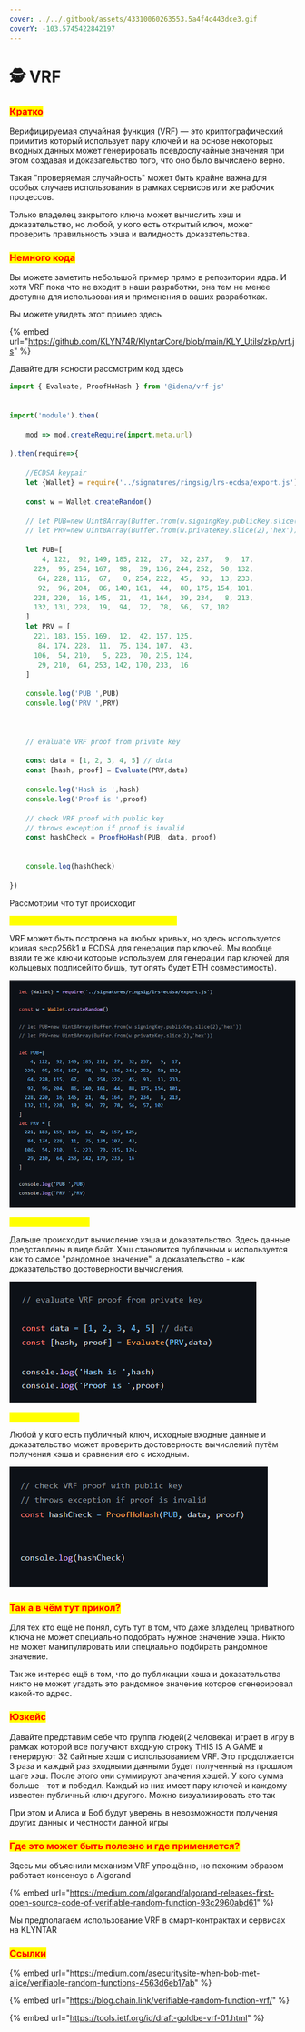 ```yaml
---
cover: ../../.gitbook/assets/43310060263553.5a4f4c443dce3.gif
coverY: -103.5745422842197
---
```


# 🕵 VRF

### <mark style="color:red;">**Кратко**</mark>

Верифицируемая случайная функция (VRF) — это криптографический примитив который использует пару ключей и на основе некоторых входных данных может генерировать псевдослучайные значения при этом создавая и доказательство того, что оно было вычислено верно.

Такая "проверяемая случайность" может быть крайне важна для особых случаев использования в рамках сервисов или же рабочих процессов.

Только владелец закрытого ключа может вычислить хэш и доказательство, но любой, у кого есть открытый ключ, может проверить правильность хэша и валидность доказательства.

### <mark style="color:red;">**Немного кода**</mark>

Вы можете заметить небольшой пример прямо в репозитории ядра. И хотя VRF пока что не входит в наши разработки, она тем не менее доступна для использования и применения в ваших разработках.

Вы можете увидеть этот пример здесь

{% embed url="https://github.com/KLYN74R/KlyntarCore/blob/main/KLY_Utils/zkp/vrf.js" %}

Давайте для ясности рассмотрим код здесь

```javascript
import { Evaluate, ProofHoHash } from '@idena/vrf-js'


import('module').then(
                
    mod => mod.createRequire(import.meta.url)

).then(require=>{

    //ECDSA keypair
    let {Wallet} = require('../signatures/ringsig/lrs-ecdsa/export.js')

    const w = Wallet.createRandom()
       
    // let PUB=new Uint8Array(Buffer.from(w.signingKey.publicKey.slice(2),'hex'))
    // let PRV=new Uint8Array(Buffer.from(w.privateKey.slice(2),'hex'))

    let PUB=[
        4, 122,  92, 149, 185, 212,  27,  32, 237,   9,  17,
      229,  95, 254, 167,  98,  39, 136, 244, 252,  50, 132,
       64, 228, 115,  67,   0, 254, 222,  45,  93,  13, 233,
       92,  96, 204,  86, 140, 161,  44,  88, 175, 154, 101,
      228, 220,  16, 145,  21,  41, 164,  39, 234,   8, 213,
      132, 131, 228,  19,  94,  72,  78,  56,  57, 102
    ]
    let PRV = [
      221, 183, 155, 169,  12,  42, 157, 125,
       84, 174, 228,  11,  75, 134, 107,  43,
      106,  54, 210,   5, 223,  70, 215, 124,
       29, 210,  64, 253, 142, 170, 233,  16
    ]
  
    console.log('PUB ',PUB)
    console.log('PRV ',PRV)

    

    // evaluate VRF proof from private key

    const data = [1, 2, 3, 4, 5] // data
    const [hash, proof] = Evaluate(PRV,data)

    console.log('Hash is ',hash)
    console.log('Proof is ',proof)

    // check VRF proof with public key
    // throws exception if proof is invalid
    const hashCheck = ProofHoHash(PUB, data, proof)


    console.log(hashCheck)

})
```

Рассмотрим что тут происходит

<mark style="color:yellow;">**Изначально вы генерируете пару ключей**</mark>

VRF может быть построена на любых кривых, но здесь используется кривая secp256k1 и ECDSA для генерации пар ключей. Мы вообще взяли те же ключи которые используем для генерации пар ключей для кольцевых подписей(то бишь, тут опять будет ETH совместимость).

![Ключи в байтовой репрезентации](<../../.gitbook/assets/image (8).png>)

<mark style="color:yellow;">**Шаг 2 - вычисление**</mark>

Дальше происходит вычисление хэша и доказательство. Здесь данные представлены в виде байт. Хэш становится публичным и используется как то самое "рандомное значение", а доказательство - как доказательство достоверности вычисления.

![](<../../.gitbook/assets/image (16).png>)

<mark style="color:yellow;">**Шаг 3 - Проверка**</mark>

Любой у кого есть публичный ключ, исходные входные данные и доказательство может проверить достоверность вычислений путём получения хэша и сравнения его с исходным.

![](<../../.gitbook/assets/image (10).png>)

### <mark style="color:red;">Так а в чём тут прикол?</mark>

Для тех кто ещё не понял, суть тут в том, что даже владелец приватного ключа не может специально подобрать нужное значение хэша. Никто не может манипулировать или специально подбирать рандомное значение.

Так же интерес ещё в том, что до публикации хэша и доказательства никто не может угадать это рандомное значение которое сгенерировал какой-то адрес.

### <mark style="color:red;">**Юзкейс**</mark>

Давайте представим себе что группа людей(2 человека) играет в игру в рамках которой все получают входную строку THIS IS A GAME и генерируют 32 байтные хэши с использованием VRF. Это продолжается 3 раза и каждый раз входными данными будет полученный на прошлом шаге хэш. После этого они суммируют значения хэшей. У кого сумма больше - тот и победил. Каждый из них имеет пару ключей и каждому известен публичный ключ другого. Можно визуализировать это так



При этом и Алиса и Боб будут уверены в невозможности получения других данных и честности данной игры



### <mark style="color:red;">**Где это может быть полезно и где применяется?**</mark>

Здесь мы объяснили механизм VRF упрощённо, но похожим образом работает консенсус в Algorand

{% embed url="https://medium.com/algorand/algorand-releases-first-open-source-code-of-verifiable-random-function-93c2960abd61" %}

Мы предполагаем использование VRF в смарт-контрактах и сервисах на KLYNTAR

### <mark style="color:red;">**Ссылки**</mark>

{% embed url="https://medium.com/asecuritysite-when-bob-met-alice/verifiable-random-functions-4563d6eb17ab" %}

{% embed url="https://blog.chain.link/verifiable-random-function-vrf/" %}

{% embed url="https://tools.ietf.org/id/draft-goldbe-vrf-01.html" %}
